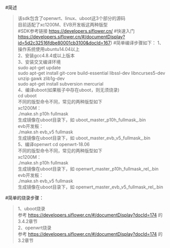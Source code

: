 #简述
>该sdk包含了openwrt、linux、uboot这3个部分的源码<br>
>目前适配了xc1200M、EVB开发板这两种版型<br>
#SDK参考链接
>https://developers.siflower.cn/
#快速入门
>https://developers.siflower.cn/#/documentDisplay?id=5d2c32516fdbe80001cb3100&docId=167)
#简单编译步骤如下：
>1、操作系统使用ubuntu14.04以上<br>
>2、安装gcc4.8.4或以上版本<br>
>3、安装交叉编译环境<br>
>    sudo apt-get update<br>
>    sudo apt-get install git-core build-essential libssl-dev libncurses5-dev unzip gawk zlib1g-dev<br>
>    sudo apt-get install subversion mercurial<br>
>4、编译uboot(如果板子中存在uboot，则无须烧录)<br>
>   cd uboot<br>
>   不同的版型命令不同，常见的两种版型如下<br>
>   xc1200M：<br>
>     ./make.sh p10h fullmask<br>
>     生成镜像在uboot目录下，如 uboot_master_p10h_fullmask_.bin<br>
>   evb开发板：<br>
>     ./make.sh evb_v5 fullmask<br>
>     生成镜像在uboot目录下，如 uboot_master_evb_v5_fullmask_.bin<br>
>5、编译openwrt
>   cd openwrt-18.06<br>
>   不同的版型命令不同，常见的两种版型如下<br>
>   xc1200M：<br>
>     ./make.sh p10h fullmask<br>
>     生成镜像在uboot目录下，如 openwrt_master_p10h_fullmask_rel_.bin<br>
>   evb开发板：<br>
>     ./make.sh evb_v5 fullmask<br>
>     生成镜像在uboot目录下，如 openwrt_master_evb_v5_fullmask_rel_.bin<br>
>
#简单的烧录步骤：
>1、uboot烧录<br>
>   参考 https://developers.siflower.cn/#/documentDisplay?docId=174 的3.4.2章节<br>
>2、openwrt烧录<br>
>   参考 https://developers.siflower.cn/#/documentDisplay?docId=174 的3.2章节<br>
